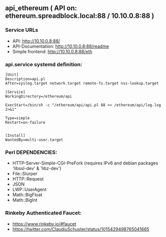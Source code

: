 ## api_ethereum ( API on: ethereum.spreadblock.local:88 / 10.10.0.8:88 )

### Service URLs


* API: http://10.10.0.8:88/
* API-Documentation: http://10.10.0.8:88/readme
* Simple frontend: http://10.10.0.8:88/eth


### api.service systemd definition:

    [Unit]
    Description=api.pl
    After=syslog.target network.target remote-fs.target nss-lookup.target
     
    [Service]
    WorkingDirectory=/ethereum/api
     
    ExecStart=/bin/sh -c "/ethereum/api/api.pl 88 >> /ethereum/api/log.log 2>&1"
     
    Type=simple
    Restart=on-failure
     
     
    [Install]
    WantedBy=multi-user.target


### Perl DEPENDENCIES:
 - HTTP-Server-Simple-CGI-PreFork   (requires IPv6 and debian packages 'libssl-dev' & 'libz-dev')
 - File::Slurper
 - HTTP::Request
 - JSON
 - LWP::UserAgent
 - Math::BigFloat
 - Math::BigInt


### Rinkeby Authenticated Faucet:
 - https://www.rinkeby.io/#faucet
 - https://twitter.com/ClaudiuSchuster/status/1015429498765041665
 
